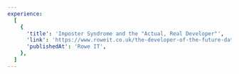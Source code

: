 ```yaml
---
experience:
  [
    {
      'title': 'Imposter Syndrome and the "Actual, Real Developer"',
      'link': 'https://www.roweit.co.uk/the-developer-of-the-future-data/',
      'publishedAt': 'Rowe IT',
    },
  ]
---
```

